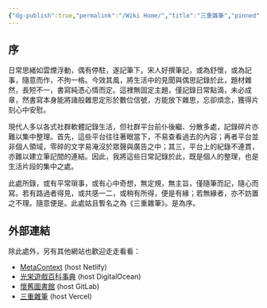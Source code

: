 ```yaml
---
{"dg-publish":true,"permalink":"/Wiki Home/","title":"三重雜筆","pinned":true,"tags":["gardenEntry"]}
---
```



## 序

日常思緒如雲煙浮動，偶有停駐，遂記筆下。宋人好撰筆記，或為舒懷，或為記事，隨意而作，不拘一格。今效其風，將生活中的見聞與偶思記錄於此，題材雜然，長短不一，書寫純憑心情而定。這裡無固定主題，僅記錄日常點滴，未必成章，然書寫本身能將諸般雜思定形於數位信號，方能放下雜思，忘卻煩念，獲得片刻心中安慰。

現代人多以各式社群軟體記錄生活，但社群平台前仆後繼、分散多處，記錄碎片亦難以集中整理。首先，這些平台往往著眼當下，不易查看過去的內容；再者平台並非個人領域，零碎的文字易淹沒於眾聲與廣告之中；其三，平台上的紀錄不連貫，亦難以建立筆記間的連結。因此，我將這些日常記錄於此，既是個人的整理，也是生活片段的集中之處。

此處所錄，或有平常瑣事，或有心中奇想，無定規，無主旨，僅隨筆而記，隨心而寫。若有路過者得見，或共感一二，或稍有所得，便是有緣；若無緣者，亦不妨置之不理。隨意便是。此處姑且暫名之為《三重雜筆》。是為序。

## 外部連結

除此處外，另有其他網站也歡迎走走看看：

- [MetaContext](www.tzengyuxio.me) (host Netlify)
- [光栄遊戲百科事典](https://koei-wiki.tzengyuxio.me) (host DigitalOcean)
- [懷舊圖書館](https://nostalibrary.tzengyuxio.me) (host GitLab)
- [三重雜筆](https://zabi.tzengyuxio.me) (host Vercel)
